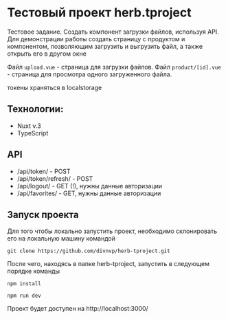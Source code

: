 # Тестовый проект herb.tproject

Тестовое задание.
Создать компонент загрузки файлов, используя API.
Для демонстрации работы создать страницу с продуктом и компонентом, позволяющим загрузить и выгрузить файл, а также открыть его в другом окне

Файл `upload.vue` - страница для загрузки файлов.
Файл `product/[id].vue` - страница для просмотра одного загруженного файла.


токены храняться в localstorage

## Технологии:

- Nuxt v.3
- TypeScript

## API

- /api/token/ - POST
- /api/token/refresh/ - POST
- /api/logout/ - GET (!), нужны данные авторизации
- /api/favorites/ - GET, нужны данные авторизации

## Запуск проекта

Для того чтобы локально запустить проект, необходимо склонировать его на локальную машину командой

`git clone https://github.com/divnvp/herb-tproject.git`

После чего, находясь в папке herb-tproject, запустить в следующем порядке команды

`npm install`

`npm run dev`

Проект будет доступен на http://localhost:3000/
